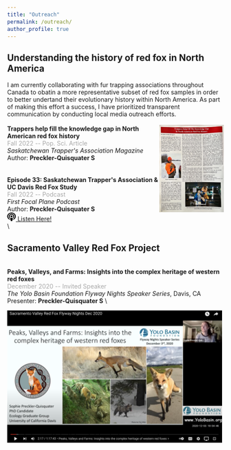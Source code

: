 ```yaml
---
title: "Outreach"
permalink: /outreach/
author_profile: true
---
```

## Understanding the history of red fox in North America
I am currently collaborating with fur trapping associations throughout Canada to obatin a more representative subset of red fox samples in order to better undertand their evolutionary history within North America. As part of making this effort a success, I have prioritized transparent communication by conducting local media outreach efforts.
\
\
[<img align="right" src="/files/STA-article.pdf" width="150">](/files/STA-article.pdf)
**Trappers help fill the knowledge gap in North American red fox history** \
<span style="color:darkgray">Fall 2022 -- Pop. Sci. Article</span> \
*Saskatchewan Trapper's Association Magazine* \
Author: **Preckler-Quisquater S** \
\
\
**Episode 33: Saskatchewan Trapper's Association & UC Davis Red Fox Study** \
<span style="color:darkgray">Fall 2022 -- Podcast</span> \
*First Focal Plane Podcast* \
Author: **Preckler-Quisquater S** \
[<img src="/images/podcast-solid.svg" width="20" height="20"> Listen Here!](https://firstfocalplane.libsyn.com/episode-33-sask-trappers-association-red-fox-study)
\
\
## Sacramento Valley Red Fox Project
\
**Peaks, Valleys, and Farms: Insights into the complex heritage of western red foxes** \
<span style="color:darkgray">December 2020 -- Invited Speaker</span> \
*The Yolo Basin Foundation Flyway Nights Speaker Series*, Davis, CA \
Presenter: **Preckler-Quisquater S** \

[<img align="center" src="/images/YBF-Thumbnail.png" width="500">](https://www.youtube.com/watch?v=Wt4ohyRGNY8)





